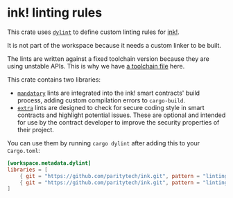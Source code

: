 # ink! linting rules

This crate uses [`dylint`](https://github.com/trailofbits/dylint) to define custom
linting rules for [ink!](https://github.com/paritytech/ink).

It is not part of the workspace because it needs a custom linker to be built.

The lints are written against a fixed toolchain version because they are using unstable
APIs. This is why we have [a toolchain file](./rust-toolchain.toml) here.

This crate contains two libraries:
* [`mandatory`](./mandatory) lints are integrated into the ink! smart contracts' build process, adding custom compilation errors to `cargo-build`.
* [`extra`](./extra) lints are designed to check for secure coding style in smart contracts and highlight potential issues. These are optional and intended for use by the contract developer to improve the security properties of their project.

You can use them by running `cargo dylint` after adding this to your `Cargo.toml`:

```toml
[workspace.metadata.dylint]
libraries = [
    { git = "https://github.com/paritytech/ink.git", pattern = "linting/mandatory" },
    { git = "https://github.com/paritytech/ink.git", pattern = "linting/extra" },
]
```

